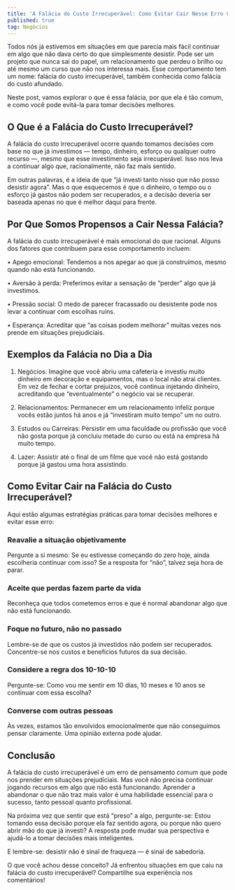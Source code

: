 ```yaml
---
title: 'A Falácia do Custo Irrecuperável: Como Evitar Cair Nesse Erro Comum'
published: true
tag: Negócios
---
```


Todos nós já estivemos em situações em que parecia mais fácil continuar em algo que não dava certo do que simplesmente desistir. Pode ser um projeto que nunca sai do papel, um relacionamento que perdeu o brilho ou até mesmo um curso que não nos interessa mais. Esse comportamento tem um nome: falácia do custo irrecuperável, também conhecida como falácia do custo afundado.

Neste post, vamos explorar o que é essa falácia, por que ela é tão comum, e como você pode evitá-la para tomar decisões melhores.

## O Que é a Falácia do Custo Irrecuperável?

A falácia do custo irrecuperável ocorre quando tomamos decisões com base no que já investimos — tempo, dinheiro, esforço ou qualquer outro recurso —, mesmo que esse investimento seja irrecuperável. Isso nos leva a continuar algo que, racionalmente, não faz mais sentido.

Em outras palavras, é a ideia de que “já investi tanto nisso que não posso desistir agora”. Mas o que esquecemos é que o dinheiro, o tempo ou o esforço já gastos não podem ser recuperados, e a decisão deveria ser baseada apenas no que é melhor daqui para frente.

## Por Que Somos Propensos a Cair Nessa Falácia?

A falácia do custo irrecuperável é mais emocional do que racional. Alguns dos fatores que contribuem para esse comportamento incluem:

• Apego emocional: Tendemos a nos apegar ao que já construímos, mesmo quando não está funcionando.

• Aversão à perda: Preferimos evitar a sensação de “perder” algo que já investimos.

• Pressão social: O medo de parecer fracassado ou desistente pode nos levar a continuar com escolhas ruins.

• Esperança: Acreditar que “as coisas podem melhorar” muitas vezes nos prende em situações prejudiciais.

## Exemplos da Falácia no Dia a Dia

1. Negócios: Imagine que você abriu uma cafeteria e investiu muito dinheiro em decoração e equipamentos, mas o local não atrai clientes. Em vez de fechar e cortar prejuízos, você continua injetando dinheiro, acreditando que “eventualmente” o negócio vai se recuperar.

2. Relacionamentos: Permanecer em um relacionamento infeliz porque vocês estão juntos há anos e já “investiram muito tempo” um no outro.

3. Estudos ou Carreiras: Persistir em uma faculdade ou profissão que você não gosta porque já concluiu metade do curso ou está na empresa há muito tempo.

4. Lazer: Assistir até o final de um filme que você não está gostando porque já gastou uma hora assistindo.

## Como Evitar Cair na Falácia do Custo Irrecuperável?

Aqui estão algumas estratégias práticas para tomar decisões melhores e evitar esse erro:

### Reavalie a situação objetivamente

  Pergunte a si mesmo: Se eu estivesse começando do zero hoje, ainda escolheria continuar com isso? Se a resposta for “não”, talvez seja hora de parar.

### Aceite que perdas fazem parte da vida

Reconheça que todos cometemos erros e que é normal abandonar algo que não está funcionando.

### Foque no futuro, não no passado

Lembre-se de que os custos já investidos não podem ser recuperados. Concentre-se nos custos e benefícios futuros da sua decisão.

### Considere a regra dos 10-10-10

Pergunte-se: Como vou me sentir em 10 dias, 10 meses e 10 anos se continuar com essa escolha?

### Converse com outras pessoas

Às vezes, estamos tão envolvidos emocionalmente que não conseguimos pensar claramente. Uma opinião externa pode ajudar.

## Conclusão

A falácia do custo irrecuperável é um erro de pensamento comum que pode nos prender em situações prejudiciais. Mas você não precisa continuar jogando recursos em algo que não está funcionando. Aprender a abandonar o que não traz mais valor é uma habilidade essencial para o sucesso, tanto pessoal quanto profissional.

Na próxima vez que sentir que está “preso” a algo, pergunte-se: Estou tomando essa decisão porque ela faz sentido agora, ou porque não quero abrir mão do que já investi? A resposta pode mudar sua perspectiva e ajudá-lo a tomar decisões mais inteligentes.

E lembre-se: desistir não é sinal de fraqueza — é sinal de sabedoria.

O que você achou desse conceito? Já enfrentou situações em que caiu na falácia do custo irrecuperável? Compartilhe sua experiência nos comentários!

